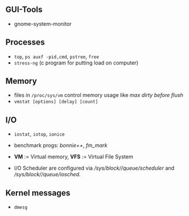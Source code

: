 ## GUI-Tools

- gnome-system-monitor

## Processes

- `top`, `ps auxf -pid,cmd`, `pstree`, `free`
- `stress-ng` (c program for putting load on computer)

## Memory

- files in `/proc/sys/vm` control memory usage like _max dirty before flush_
- `vmstat [options] [delay] [count]`

## I/O

- `iostat`, `iotop`, `ionice`
- benchmark progs: _bonnie++_, _fm_mark_

- **VM** := Virtual memory, **VFS** := Virtual File System
- I/O Scheduler are configured via _/sys/block/<device>/queue/scheduler_ and _/sys/block/<device>/queue/iosched._

## Kernel messages

- `dmesg`
